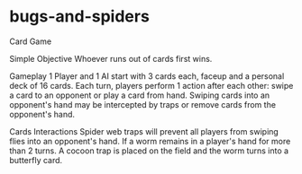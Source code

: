 # bugs-and-spiders
Card Game

Simple Objective
Whoever runs out of cards first wins.

Gameplay
1 Player and 1 AI start with 3 cards each, faceup and a personal deck of 16 cards.
Each turn, players perform 1 action after each other: swipe a card to an opponent or play a card from hand.
Swiping cards into an opponent's hand may be intercepted by traps or remove cards from the opponent's hand.

Cards Interactions
Spider web traps will prevent all players from swiping flies into an opponent's hand.
If a worm remains in a player's hand for more than 2 turns. A cocoon trap is placed on the field and the worm turns into a butterfly card.
